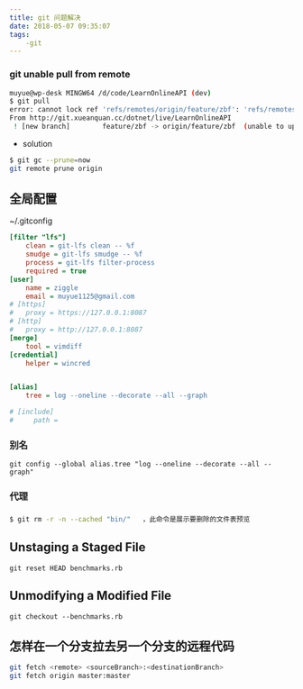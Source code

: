 ```yaml
---
title: git 问题解决
date: 2018-05-07 09:35:07
tags:
    -git
---
```


### git unable pull from remote 
```sh
muyue@wp-desk MINGW64 /d/code/LearnOnlineAPI (dev)
$ git pull
error: cannot lock ref 'refs/remotes/origin/feature/zbf': 'refs/remotes/origin/feature/zbf/Notice' exists; cannot create 'refs/remotes/origin/feature/zbf'
From http://git.xueanquan.cc/dotnet/live/LearnOnlineAPI
 ! [new branch]        feature/zbf -> origin/feature/zbf  (unable to update local ref)
```

- solution
```sh
$ git gc --prune=now
git remote prune origin
```
## 全局配置
~/.gitconfig
```ini
[filter "lfs"]
	clean = git-lfs clean -- %f
	smudge = git-lfs smudge -- %f
	process = git-lfs filter-process
	required = true
[user]
	name = ziggle
	email = muyue1125@gmail.com
# [https]
# 	proxy = https://127.0.0.1:8087
# [http]
# 	proxy = http://127.0.0.1:8087
[merge]
	tool = vimdiff
[credential]
	helper = wincred


[alias]
	tree = log --oneline --decorate --all --graph

# [include]
#     path = 

```

### 别名 

```
git config --global alias.tree "log --oneline --decorate --all --graph"
```



### 代理



### 
```sh
$ git rm -r -n --cached "bin/"   ，此命令是展示要删除的文件表预览
```

## Unstaging a Staged File

```git
git reset HEAD benchmarks.rb
```

## Unmodifying a Modified File

```git
git checkout --benchmarks.rb
```
## 怎样在一个分支拉去另一个分支的远程代码

```sh
git fetch <remote> <sourceBranch>:<destinationBranch>
git fetch origin master:master
```